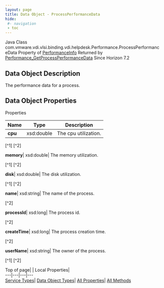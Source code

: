 ```yaml
---
layout: page
title: Data Object - ProcessPerformanceData
hide:
 #- navigation
 - toc
---
```






Java Class
    com.vmware.vdi.vlsi.binding.vdi.helpdesk.Performance.ProcessPerformanceData
Property of
     [PerformanceInfo](vdi.helpdesk.Performance.PerformanceInfo.md#field_detail)
Returned by
     [Performance_GetProcessPerformanceData](vdi.helpdesk.Performance.md#getProcessPerformanceData)
Since 
    Horizon 7.2

## Data Object Description 

The performance data for a process. 

## Data Object Properties

Properties

Name |  Type |  Description   
---|---|---  
**cpu**|  xsd:double|  The cpu utilization.   


[^1]
[^2]

  
**memory**|  xsd:double|  The memory utilization.   


[^1]
[^2]

  
**disk**|  xsd:double|  The disk utilization.   


[^1]
[^2]

  
**name**|  xsd:string|  The name of the process.   


[^2]

  
**processId**|  xsd:long|  The process id.   


[^2]

  
**createTime**|  xsd:long|  The process creation time.   


[^2]

  
**userName**|  xsd:string|  The owner of the process.   


[^1]
[^2]

  
  
  
Top of page| | Local Properties|   
---|---|---|---  
[Service Types](index-mo_types.md)| [Data Object Types](index-do_types.md)| [All Properties](index-properties.md)| [All Methods](index-methods.md)  
  
  


